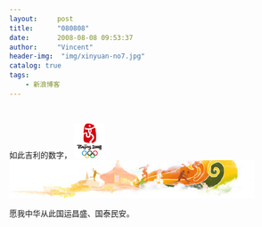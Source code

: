 ```yaml
---
layout:     post
title:      "080808"
date:       2008-08-08 09:53:37
author:     "Vincent"
header-img:  "img/xinyuan-no7.jpg"
catalog: true
tags:
    - 新浪博客
---
```



<img><img>

如此吉利的数字，
![/img/sinablog/39d288eaa68987fe174dfb72db029337.gif](/img/sinablog/39d288eaa68987fe174dfb72db029337.gif)
![/img/sinablog/1b2fc2d9462007ab5537aba7169ba12f.jpeg](/img/sinablog/1b2fc2d9462007ab5537aba7169ba12f.jpeg)

愿我中华从此国运昌盛、国泰民安。




